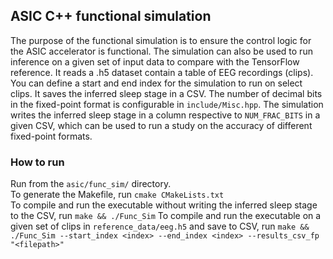 ## ASIC C++ functional simulation
The purpose of the functional simulation is to ensure the control logic for the ASIC accelerator is functional.
The simulation can also be used to run inference on a given set of input data to compare with the TensorFlow reference. It reads a .h5 dataset contain a table of EEG recordings (clips).
You can define a start and end index for the simulation to run on select clips. It saves the inferred sleep stage in a CSV. The number of decimal bits in the fixed-point format is
configurable in `include/Misc.hpp`. The simulation writes the inferred sleep stage in a column respective to `NUM_FRAC_BITS` in a given CSV, which can be used to run a study on the
accuracy of different fixed-point formats.

### How to run
Run from the `asic/func_sim/` directory. \
To generate the Makefile, run `cmake CMakeLists.txt` \
To compile and run the executable without writing the inferred sleep stage to the CSV, run `make && ./Func_Sim`
To compile and run the executable on a given set of clips in `reference_data/eeg.h5` and save to CSV, run `make && ./Func_Sim --start_index <index> --end_index <index> --results_csv_fp "<filepath>"`